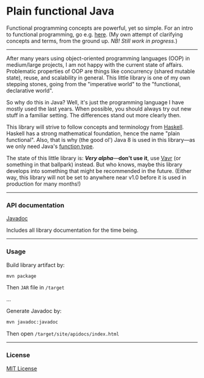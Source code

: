 # Plain functional Java

Functional programming concepts are powerful, yet so simple.
For an intro to functional programming, go e.g. [here](https://functionalprogramming.now.sh/1-functions-and-values.html).
(My own attempt of clarifying concepts and terms, from the ground up.
_NB! Still work in progress._)

---

After many years using object-oriented programming languages (OOP) in medium/large projects,
I am not happy with the current state of affairs.
Problematic properties of OOP are things like concurrency (shared mutable state), reuse, and scalability in general.
This little library is one of my own stepping stones, going from the "imperative world" to the "functional, declarative world".

So why do this in Java?
Well, it's just the programming language I have mostly used the last years.
When possible, you should always try out new stuff in a familiar setting.
The differences stand out more clearly then.

This library will strive to follow concepts and terminology from [Haskell](https://www.haskell.org).
Haskell has a strong mathematical foundation, hence the name "plain functional".
Also, that is why (the good ol') Java 8 is used in this library&mdash;as we only need Java's [function type](https://en.wikipedia.org/wiki/Function_type).

The state of this little library is:
<b>_Very alpha_</b>&mdash;<b>don't use it</b>, use [Vavr](https://www.vavr.io) (or something in that ballpark) instead.
But who knows, maybe this library develops into something that might be recommended in the future.
(Either way, this library will not be set to anywhere near v1.0 before it is used in production for many months!)

---

### API documentation

[Javadoc](https://plain-functional-javadoc.vercel.app)

Includes all library documentation for the time being.

---

### Usage

Build library artifact by:
```cmd
mvn package
```
Then `JAR` file in `/target`

...

Generate Javadoc by:
```cmd
mvn javadoc:javadoc
```
Then open `/target/site/apidocs/index.html`

---

### License

[MIT License](file://LICENCE.txt)
